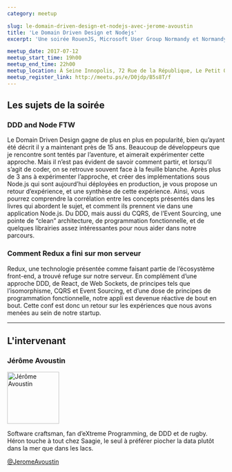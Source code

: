 ```yaml
---
category: meetup

slug: le-domain-driven-design-et-nodejs-avec-jerome-avoustin
title: 'Le Domain Driven Design et Nodejs'
excerpt: 'Une soirée RouenJS, Microsoft User Group Normandy et Normandy Java User Group avec Jérôme Avoustin et un sujet autour du Domain Driven Design et Nodejs.'

meetup_date: 2017-07-12
meetup_start_time: 19h00
meetup_end_time: 22h00
meetup_location: À Seine Innopolis, 72 Rue de la République, Le Petit Quevilly
meetup_register_link: http://meetu.ps/e/D0jdp/B5s8T/f
---
```


## Les sujets de la soirée

### DDD and Node FTW

Le Domain Driven Design gagne de plus en plus en popularité, bien qu’ayant été décrit il y a maintenant près de 15 ans. Beaucoup de développeurs que je rencontre sont tentés par l’aventure, et aimerait expérimenter cette approche. Mais il n’est pas évident de savoir comment partir, et lorsqu’il s’agit de coder, on se retrouve souvent face à la feuille blanche. Après plus de 3 ans à expérimenter l’approche, et créer des implémentations sous Node.js qui sont aujourd’hui déployées en production, je vous propose un retour d’expérience, et une synthèse de cette expérience. Ainsi, vous pourrez comprendre la corrélation entre les concepts présentés dans les livres qui abordent le sujet, et comment ils prennent vie dans une application Node.js. Du DDD, mais aussi du CQRS, de l’Event Sourcing, une pointe de “clean” architecture, de programmation fonctionnelle, et de quelques librairies assez intéressantes pour nous aider dans notre parcours.

### Comment Redux a fini sur mon serveur

Redux, une technologie présentée comme faisant partie de l’écosystème front-end, a trouvé refuge sur notre serveur. En complément d’une approche DDD, de React, de Web Sockets, de principes tels que l’isomorphisme, CQRS et Event Sourcing, et d’une dose de principes de programmation fonctionnelle, notre appli est devenue réactive de bout en bout. Cette conf est donc un retour sur les expériences que nous avons menées au sein de notre startup.

---

## L'intervenant

### Jérôme Avoustin

<img src="/images/meetups/speakers/javoustin.png" alt="Jérôme Avoustin" width="120" class="alignleft" />

Software craftsman, fan d’eXtreme Programming, de DDD et de rugby. Héron touche à tout chez Saagie, le seul à préférer piocher la data plutôt dans la mer que dans les lacs.

[@JeromeAvoustin](https://twitter.com/JeromeAvoustin)
